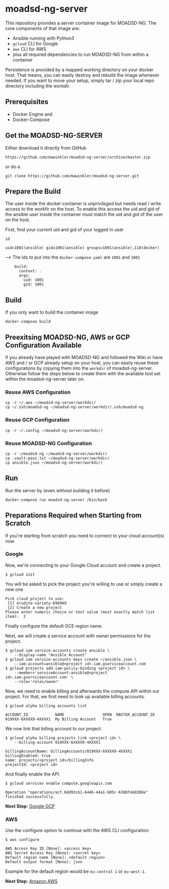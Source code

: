 # moadsd-ng-server
This repository provides a server container image for MOADSD-NG. The core components of that image are:

* Ansible running with Python3
* `gcloud` CLI for Google
* `aws` CLI for AWS
* plus all required dependencies to run MOADSD-NG from within a container

Persistence is provided by a mapped working directory on your docker host. That means, you can easily destroy and rebuild the image whenever needed. If you want to move your setup, simply tar / zip your local repo directory including the workdir.

## Prerequisites
* Docker Engine and
* Docker-Compose

## Get the MOADSD-NG-SERVER
Either download it directly from GitHub
```
https://github.com/mawinkler/moadsd-ng-server/archive/master.zip
```
or do a
```shell
git clone https://github.com/mawinkler/moadsd-ng-server.git
```
## Prepare the Build
The user inside the docker container is *unprivileged* but needs read / write access to the workfir on the host. To enable this access the uid and gid of the ansible user inside the container must match the uid and gid of the user on the host.

First, find your current uid and gid of your logged in user
```shell
id
```
```
uid=1001(ansible) gid=1001(ansible) groups=1001(ansible),118(docker)
```
--> The ids to put into the `docker-compose.yaml` are `1001` and `1001`
```
    build:
      context: .
      args:
        uid: 1001
        gid: 1001
```
## Build
If you only want to build the container image
```shell
docker-compose build
```
## Preexitsing MOADSD-NG, AWS or GCP Configuration Available
If you already have played with MOADSD-NG and followed the Wiki or have AWS and / or GCP already setup on your host, you can easily reuse these configurations by copying them into the `workdir` of moadsd-ng-server. Otherwise follow the steps below to create them with the available tool set within the moadsd-ng-server later on.

### Reuse AWS Configuration
```shell
cp -r ~/.aws ~/moadsd-ng-server/workdir/
cp ~/.ssh/moadsd-ng ~/moadsd-ng-server/workdir/.ssh/moadsd-ng
```

### Reuse GCP Configuration
```shell
cp -r ~/.config ~/moadsd-ng-server/workdir/
```

### Reuse MOADSD-NG Configuration
```shell
cp -r ~/moadsd-ng ~/moadsd-ng-server/workdir/
cp .vault-pass.txt ~/moadsd-ng-server/workdir/
cp ansible.json ~/moadsd-ng-server/workdir/
```

## Run
Run the server by (even without building it before)
```shell
docker-compose run moadsd-ng-server /bin/bash
```

## Preparations Required when Starting from Scratch
If you're starting from scratch you need to connect to your cloud account(s) now.

### Google
Now, we're connecting to your Google Cloud account and create a project.

```shell
$ gcloud init
```
You will be asked to pick the project you're willing to use or simply create a new one
```
Pick cloud project to use:
 [1] erudite-variety-696969
 [2] Create a new project
Please enter numeric choice or text value (must exactly match list
item):  2
```
Finally configure the default GCE region name.

Next, we will create a service account with owner permissions for the project.

```shell
$ gcloud iam service-accounts create ansible \
    --display-name "Ansible Account"
$ gcloud iam service-accounts keys create ~/ansible.json \
    --iam-account=ansible@<project id>.iam.gserviceaccount.com
$ gcloud projects add-iam-policy-binding <project id> \
    --member='serviceAccount:ansible@<project id>.iam.gserviceaccount.com' \
    --role='roles/owner'
```
Now, we need to enable billing and afterwards the compute API within our project. For that, we first need to look up available billing accounts.
```shell
$ gcloud alpha billing accounts list
```
```
ACCOUNT_ID            NAME                 OPEN  MASTER_ACCOUNT_ID
019XXX-6XXXX9-4XXXX1  My Billing Account   True
```
We now link that billing account to our project.
```shell
$ gcloud alpha billing projects link <project id> \
    --billing-account 019XXX-6XXXX9-4XXXX1
```
```
billingAccountName: billingAccounts/019XXX-6XXXX9-4XXXX1
billingEnabled: true
name: projects/<project id>/billingInfo
projectId: <project id>
```
And finally enable the API.
```shell
$ gcloud services enable compute.googleapis.com
```
```
Operation "operations/acf.6dd93cb1-644b-44a1-b85c-6388f4dd288e" finished successfully.
```

**Next Step:** [Google GCP](https://github.com/mawinkler/moadsd-ng/wiki/Google-GCP)

### AWS
Use the configure option to continue with the AWS CLI configuration:
```shell
$ aws configure
```
```
AWS Access Key ID [None]: <access key>
AWS Secret Access Key [None]: <secret key>
Default region name [None]: <default region>
Default output format [None]: json
```
Example for the default region would be `eu-central-1` or `eu-west-1`.

**Next Step:** [Amazon AWS](https://github.com/mawinkler/moadsd-ng/wiki/Amazon-AWS)
